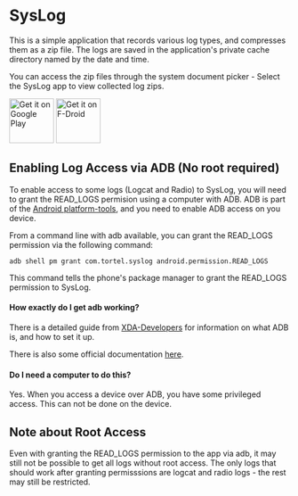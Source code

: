 # SysLog

This is a simple application that records various log types, and compresses them as a zip file.
The logs are saved in the application's private cache directory named by the date and time.

You can access the zip files through the system document picker - Select the SysLog app to view collected log zips.

[<img src="https://play.google.com/intl/en_us/badges/images/generic/en-play-badge.png"
     alt="Get it on Google Play"
     height="80">](https://play.google.com/store/apps/details?id=com.tortel.syslog)
[<img src="https://f-droid.org/badge/get-it-on.png"
     alt="Get it on F-Droid"
     height="80">](https://f-droid.org/packages/com.tortel.syslog/)

## Enabling Log Access via ADB (No root required)

To enable access to some logs (Logcat and Radio) to SysLog, you will need to grant the READ_LOGS permision using a computer with ADB.
ADB is part of the [Android platform-tools](https://developer.android.com/studio/releases/platform-tools), and you need to enable ADB
access on you device.

From a command line with adb available, you can grant the READ_LOGS permission via the following command:

```
adb shell pm grant com.tortel.syslog android.permission.READ_LOGS
```

This command tells the phone's package manager to grant the READ_LOGS permission to SysLog.

#### How exactly do I get adb working?

There is a detailed guide from [XDA-Developers](https://www.xda-developers.com/what-is-adb/) for information on what ADB is, and how to set it up.

There is also some official documentation [here](https://developer.android.com/studio/run/device).

#### Do I need a computer to do this?

Yes. When you access a device over ADB, you have some privileged access. This can not be done on the device.

## Note about Root Access

Even with granting the READ_LOGS permission to the app via adb, it may still not be possible to get all logs without root access.
The only logs that should work after granting permisssions are logcat and radio logs - the rest may still be restricted.
